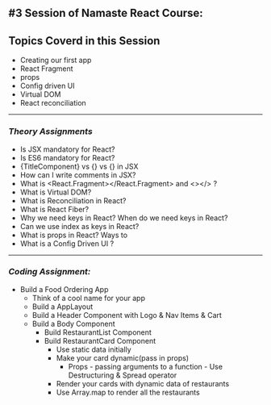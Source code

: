 ## #3 Session of Namaste React Course:

## Topics Coverd in this Session

* Creating our first app
* React Fragment
* props
* Config driven UI
* Virtual DOM
* React reconciliation

---

### _Theory Assignments_ 

* Is JSX mandatory for React?
* Is ES6 mandatory for React?
* {TitleComponent} vs {<TitleComponent/>} vs {<TitleComponent></TitleComponent>} in JSX
* How can I write comments in JSX?
* What is <React.Fragment></React.Fragment> and <></> ?
* What is Virtual DOM?
* What is Reconciliation in React?
* What is React Fiber?
* Why we need keys in React? When do we need keys in React?
* Can we use index as keys in React?
* What is props in React? Ways to
* What is a Config Driven UI ?

---
### _Coding Assignment:_
* Build a Food Ordering App
	* Think of a cool name for your app
	* Build a AppLayout
	* Build a Header Component with Logo & Nav Items & Cart
	* Build a Body Component
		* Build RestaurantList Component
		* Build RestaurantCard Component
			* Use static data initially
			* Make your card dynamic(pass in props)
				* Props - passing arguments to a function - Use Destructuring & Spread operator
			* Render your cards with dynamic data of restaurants
			* Use Array.map to render all the restaurants
